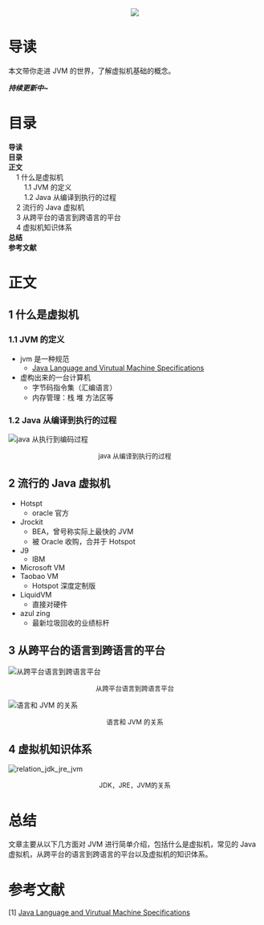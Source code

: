 <div align="center"><img src="https://gitee.com/struggle3014/picBed/raw/master/name_code.png"></div>

# 导读

本文带你走进 JVM 的世界，了解虚拟机基础的概念。

***持续更新中~***



# 目录 

<nav>
<a href='#导读' style='text-decoration:none;font-weight:bolder'>导读</a><br/>
<a href='#目录' style='text-decoration:none;font-weight:bolder'>目录</a><br/>
<a href='#正文' style='text-decoration:none;font-weight:bolder'>正文</a><br/>
&nbsp;&nbsp;&nbsp;&nbsp;<a href='#1 什么是虚拟机' style='text-decoration:none;${border-style}'>1 什么是虚拟机</a><br/>
&nbsp;&nbsp;&nbsp;&nbsp;&nbsp;&nbsp;&nbsp;&nbsp;<a href='#1.1 JVM 的定义' style='text-decoration:none;${border-style}'>1.1 JVM 的定义</a><br/>
&nbsp;&nbsp;&nbsp;&nbsp;&nbsp;&nbsp;&nbsp;&nbsp;<a href='#1.2 Java 从编译到执行的过程' style='text-decoration:none;${border-style}'>1.2 Java 从编译到执行的过程</a><br/>
&nbsp;&nbsp;&nbsp;&nbsp;<a href='#2 流行的 Java 虚拟机' style='text-decoration:none;${border-style}'>2 流行的 Java 虚拟机</a><br/>
&nbsp;&nbsp;&nbsp;&nbsp;<a href='#3 从跨平台的语言到跨语言的平台' style='text-decoration:none;${border-style}'>3 从跨平台的语言到跨语言的平台</a><br/>
&nbsp;&nbsp;&nbsp;&nbsp;<a href='#4 虚拟机知识体系' style='text-decoration:none;${border-style}'>4 虚拟机知识体系</a><br/>
<a href='#总结' style='text-decoration:none;font-weight:bolder'>总结</a><br/>
<a href='#参考文献' style='text-decoration:none;font-weight:bolder'>参考文献</a><br/>
</nav>

# 正文

## 1 什么是虚拟机

### 1.1 JVM 的定义

* jvm 是一种规范
  * [Java Language and Virutual Machine Specifications](https://docs.oracle.com/javase/specs/index.html)
* 虚构出来的一台计算机
  * 字节码指令集（汇编语言）
  * 内存管理：栈 堆 方法区等



### 1.2 Java 从编译到执行的过程

![java 从执行到编码过程](https://gitee.com/struggle3014/picBed/raw/master/java从执行到编码过程.png)

<div align="center"><font size="2">java 从编译到执行的过程</font></div>



## 2 流行的 Java 虚拟机

* Hotspt
  * oracle 官方
* Jrockit
  * BEA，曾号称实际上最快的 JVM
  * 被 Oracle 收购，合并于 Hotspot
* J9
  * IBM
* Microsoft VM
* Taobao VM
  * Hotspot 深度定制版
* LiquidVM
  * 直接对硬件
* azul zing
  * 最新垃圾回收的业绩标杆



## 3 从跨平台的语言到跨语言的平台

![从跨平台语言到跨语言平台](https://gitee.com/struggle3014/picBed/raw/master/从跨平台语言到跨语言平台.png)

<div align="center"><font size="2">从跨平台语言到跨语言平台</font></div>

![语言和 JVM 的关系](https://gitee.com/struggle3014/picBed/raw/master/语言和JVM的关系.png)

<div align="center"><font size="2">语言和 JVM 的关系</font></div>



## 4 虚拟机知识体系

![relation_jdk_jre_jvm](https://gitee.com/struggle3014/picBed/raw/master/relation_jdk_jre_jvm.png)

<div align="center"><font size="2">JDK，JRE，JVM的关系</font></div>

# 总结

文章主要从以下几方面对 JVM 进行简单介绍，包括什么是虚拟机，常见的 Java 虚拟机，从跨平台的语言到跨语言的平台以及虚拟机的知识体系。



# 参考文献

[1]  [Java Language and Virutual Machine Specifications](https://docs.oracle.com/javase/specs/index.html)